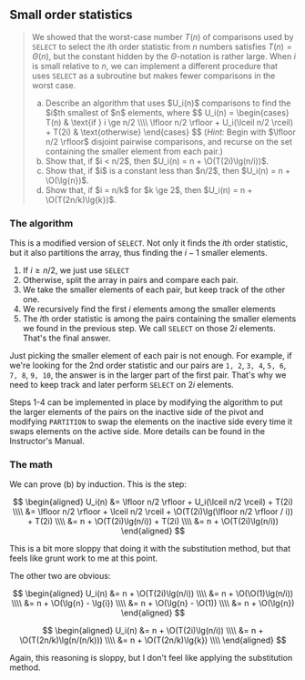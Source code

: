 ## Small order statistics

> We showed that the worst-case number $T(n)$ of comparisons used by `SELECT`
> to select the $i$th order statistic from $n$ numbers satisfies $T(n) =
> \Theta(n)$, but the constant hidden by the $\Theta$-notation is rather
> large. When $i$ is small relative to $n$, we can implement a different
> procedure that uses `SELECT` as a subroutine but makes fewer comparisons in
> the worst case.
>
> <ol type="a">
>   <li>Describe an algorithm that uses $U_i(n)$ comparisons to find the $i$th
>   smallest of $n$ elements, where
>   $$ U_i(n) = \begin{cases}
>                 T(n) & \text{if } i \ge n/2 \\\\
>                 \lfloor n/2 \rfloor + U_i(\lceil n/2 \rceil) + T(2i) & \text{otherwise}
>               \end{cases} $$
>   (<i>Hint:</i> Begin with $\lfloor n/2 \rfloor$ disjoint pairwise
>   comparisons, and recurse on the set containing the smaller element from
>   each pair.)
>   <li>Show that, if $i < n/2$, then $U_i(n) = n + \O(T(2i)\lg(n/i))$.
>   <li>Show that, if $i$ is a constant less than $n/2$, then $U_i(n) = n +
>   \O(\lg{n})$.
>   <li>Show that, if $i = n/k$ for $k \ge 2$, then $U_i(n) = n +
>   \O(T(2n/k)\lg{k})$.
> </ul>

### The algorithm

This is a modified version of `SELECT`. Not only it finds the $i$th order
statistic, but it also partitions the array, thus finding the $i-1$ smaller
elements.

1. If $i \ge n/2$, we just use `SELECT`
2. Otherwise, split the array in pairs and compare each pair.
3. We take the smaller elements of each pair, but keep track of the other one.
4. We recursively find the first $i$ elements among the smaller elements
5. The $i$th order statistic is among the pairs containing the smaller
   elements we found in the previous step. We call `SELECT` on those $2i$
   elements. That's the final answer.

Just picking the smaller element of each pair is not enough. For example, if
we're looking for the 2nd order statistic and our pairs are `1, 2`, `3, 4`,
`5, 6`, `7, 8`, `9, 10`, the answer is in the larger part of the first pair.
That's why we need to keep track and later perform `SELECT` on $2i$ elements.

Steps 1-4 can be implemented in place by modifying the algorithm to put the
larger elements of the pairs on the inactive side of the pivot and modifying
`PARTITION` to swap the elements on the inactive side every time it swaps
elements on the active side. More details can be found in the Instructor's
Manual.

### The math

We can prove (b) by induction. This is the step:

$$ \begin{aligned}
   U_i(n) &= \lfloor n/2 \rfloor + U_i(\lceil n/2 \rceil) + T(2i) \\\\
          &= \lfloor n/2 \rfloor + \lceil n/2 \rceil +
             \O(T(2i)\lg(\lfloor n/2 \rfloor / i)) + T(2i) \\\\
          &= n + \O(T(2i)\lg(n/i)) + T(2i) \\\\
          &= n + \O(T(2i)\lg(n/i))
   \end{aligned} $$

This is a bit more sloppy that doing it with the substitution method, but that
feels like grunt work to me at this point.

The other two are obvious:

$$ \begin{aligned}
   U_i(n) &= n + \O(T(2i)\lg(n/i)) \\\\
          &= n + \O(\O(1)\lg(n/i)) \\\\
          &= n + \O(\lg{n} - \lg{i}) \\\\
          &= n + \O(\lg{n} - \O(1)) \\\\
          &= n + \O(\lg{n})
   \end{aligned} $$

$$ \begin{aligned}
   U_i(n) &= n + \O(T(2i)\lg(n/i)) \\\\
          &= n + \O(T(2n/k)\lg(n/(n/k))) \\\\
          &= n + \O(T(2n/k)\lg{k}) \\\\
   \end{aligned} $$

Again, this reasoning is sloppy, but I don't feel like applying the
substitution method.

